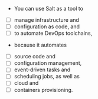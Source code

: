 
* You can use Salt as a tool to 
 - [ ] manage infrastructure and 
 - [ ] configuration as code, and 
 - [ ] to automate DevOps toolchains,

* because it automates
 - [ ] source code and 
 - [ ] configuration management, 
 - [ ] event-driven tasks and 
 - [ ] scheduling jobs, as well as 
 - [ ] cloud and 
 - [ ] containers provisioning.
